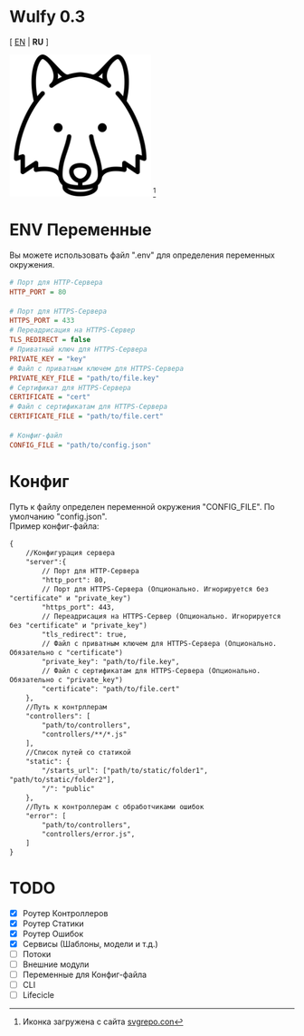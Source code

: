 # Wulfy 0.3
[ [EN](README.MD) | **RU** ]

<img src="public/icon.svg" width="250" title="Temporary icon Wulfy"/> [^1]

# ENV Переменные
Вы можете использовать файл ".env" для определения переменных окружения.
```ini
# Порт для HTTP-Сервера
HTTP_PORT = 80 

# Порт для HTTPS-Сервера
HTTPS_PORT = 433 
# Переадрисация на HTTPS-Сервер
TLS_REDIRECT = false
# Приватный ключ для HTTPS-Сервера
PRIVATE_KEY = "key"
# Файл с приватным ключем для HTTPS-Сервера
PRIVATE_KEY_FILE = "path/to/file.key"
# Сертификат для HTTPS-Сервера
CERTIFICATE = "cert"
# Файл с сертификатам для HTTPS-Сервера
CERTIFICATE_FILE = "path/to/file.cert"

# Конфиг-файл
CONFIG_FILE = "path/to/config.json"
```

# Конфиг
Путь к файлу определен переменной окружения "CONFIG_FILE". По умолчанию "config.json".  
Пример конфиг-файла:
```jsonc
{
	//Конфигурация сервера
	"server":{
		// Порт для HTTP-Сервера
		"http_port": 80,
		// Порт для HTTPS-Сервера (Опционально. Игнорируется без "certificate" и "private_key")
		"https_port": 443,
		// Переадрисация на HTTPS-Сервер (Опционально. Игнорируется без "certificate" и "private_key")
		"tls_redirect": true,
		// Файл с приватным ключем для HTTPS-Сервера (Опционально. Обязательно с "certificate")
		"private_key": "path/to/file.key",
		// Файл с сертификатам для HTTPS-Сервера (Опционально. Обязательно с "private_key")
		"certificate": "path/to/file.cert"
	},
	//Путь к контрллерам
	"controllers": [
		"path/to/controllers",
		"controllers/**/*.js"
	],
	//Список путей со статикой
	"static": {
		"/starts_url": ["path/to/static/folder1", "path/to/static/folder2"],
		"/": "public"
	},
	//Путь к контроллерам с обработчиками ошибок
	"error": [
		"path/to/controllers",
		"controllers/error.js",
	]
}

```

# TODO
- [x] Роутер Контроллеров
- [x] Роутер Статики
- [x] Роутер Ошибок
- [x] Сервисы (Шаблоны, модели и т.д.)
- [ ] Потоки
- [ ] Внешние модули
- [ ] Переменные для Конфиг-файла
- [ ] CLI
- [ ] Lifecicle

[^1]: Иконка загружена с сайта [svgrepo.con](https://www.svgrepo.com/svg/89615/wolf-head)
